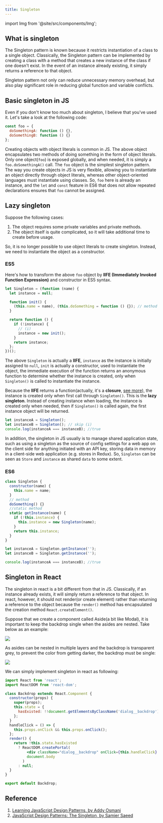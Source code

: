 ```yaml
---
title: Singleton
---
```


import Img from '@site/src/components/Img';

## What is singleton

The Singleton pattern is known because it restricts instantiation of a class to a single object. Classically, the Singleton pattern can be implemented by creating a class with a method that creates a new instance of the class if one doesn't exist. In the event of an instance already existing, it simply returns a reference to that object.

Singleton pattern not only can reduce unnecessary memory overhead, but also play significant role in reducing global function and variable conflicts.

## Basic singleton in JS

Even if you don't know too much about singleton, I believe that you've used it. Let's take a look at the following code:

```js
const foo = {
  doSomethingA: function () {},
  doSomethingB: function () {}
};
```

Creating objects with object literals is common in JS. The above object encapsulates two methods of doing something in the form of object literals. Only one object(`foo`) is exposed globally, and when needed, it is simply a `foo.doSomethingA()` call. The `foo` object is the simplest singleton pattern. The way you create objects in JS is very flexible, allowing you to instantiate an object directly through object literals, whereas other object-oriented languages must instantiate using classes. So, `foo` here is already an instance, and the `let` and `const` feature in ES6 that does not allow repeated declarations ensures that `foo` cannot be assigned.

## Lazy singleton

Suppose the following cases:

1. The object requires some private variables and private methods.
2. The object itself is quite complicated, so it will take additional time to create before usage.

So, it is no longer possible to use object literals to create singleton. Instead, we need to instantiate the object as a constructor.

### ES5

Here's how to transform the above `foo` object by **IIFE (Immediately Invoked Function Expression)** and constructor in ES5 syntax.

```js
let Singleton = (function (name) {
  let instance = null;

  function init() {
    (this.name = name), (this.doSomething = function () {}); // method
  }

  return function () {
    if (!instance) {
      // (i)
      instance = new init();
    }
    return instance;
  };
})();
```

The above `Singleton` is actually a **IIFE**, `instance` as the instance is initially assigned to `null`, `init` is actually a constructor, used to instantiate the object, the immediate execution of the function returns an anonymous function to determine whether the instance is created, only when `Singleton()` is called to instantiate the instance.

Because the **IIFE** returns a function(actually, it's a **closure**, [see more](/docs/javascript/3.closure/closure-external)), the instance is created only when first call through `Singleton()`. This is the **lazy singleton**. Instead of creating instance when loading, the instance is created only when needed, then if `Singleton()` is called again, the first instance object will be returned.

```js
let instanceA = Singleton();
let instanceB = Singleton(); // skip (i)
console.log(instanceA === instanceB); //true
```

In addition, the singleton in JS usually is to manage shared application state, such as using a singleton as the source of config settings for a web app on the client side for anything initiated with an API key, storing data in memory in a client-side web application (e.g. stores in Redux). So, `Singleton` can be seen as `Store` and `instance` as shared `data` to some extent.

### ES6

```js
class Singleton {
  constructor(name) {
    this.name = name;
  }
  // method
  doSomething() {}
  //static method
  static getInstance(name) {
    if (!this.instance) {
      this.instance = new Singleton(name);
    }
    return this.instance;
  }
}
```

```js
let instanceA = Singleton.getInstance('');
let instanceB = Singleton.getInstance('');

console.log(instanceA === instanceB); //true
```

## Singleton in React

The singleton in react is a bit different from that in JS. Classically, if an instance already exists, it will simply return a reference to that object. In react, however, it should not render(or create element) rather than returning a reference to the object because the `render()` method has encapsulated the creation method `React.createElement()`.

Suppose that we create a component called Aside(a bit like Modal), it is important to keep the backdrop single when the asides are nested. Take below as an example:

<Img src='https://cosmos-x.oss-cn-hangzhou.aliyuncs.com/singleton-aside.gif'/>

As asides can be nested in multiple layers and the backdrop is transparent grey, to prevent the color from getting darker, the backdrop must be single:

<Img src='https://cosmos-x.oss-cn-hangzhou.aliyuncs.com/dS3v4u.png'/>

We can simply implement singleton in react as following:

```jsx
import React from 'react';
import ReactDOM from 'react-dom';

class Backdrop extends React.Component {
  constructor(props) {
    super(props);
    this.state = {
      hasExisted: !!document.getElementsByClassName('dialog__backdrop')[0]
    };
  }
  handleClick = () => {
    this.props.onClick && this.props.onClick();
  };
  render() {
    return !this.state.hasExisted
      ? ReactDOM.createPortal(
          <div className="dialog__backdrop" onClick={this.handleClick} />,
          document.body
        )
      : null;
  }
}

export default Backdrop;
```

## Reference

1. [Learning JavaScript Design Patterns, by Addy Osmani](https://addyosmani.com/resources/essentialjsdesignpatterns/book/#singletonpatternjavascript)
2. [JavaScript Design Patterns: The Singleton, by Samier Saeed](https://www.sitepoint.com/javascript-design-patterns-singleton/)
